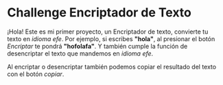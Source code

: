 # Challenge Encriptador de Texto

¡Hola! 
Este es mi primer proyecto, un Encriptador de texto, convierte tu texto en *idioma efe*.
Por ejemplo, si escribes **"hola"**, al presionar el botón *Encriptar* te pondrá **"hofolafa"**.
Y también cumple la función de desencriptar el texto que mandemos en *idioma efe*.

Al encriptar o desencriptar también podemos copiar el resultado del texto con el botón *copiar*.
